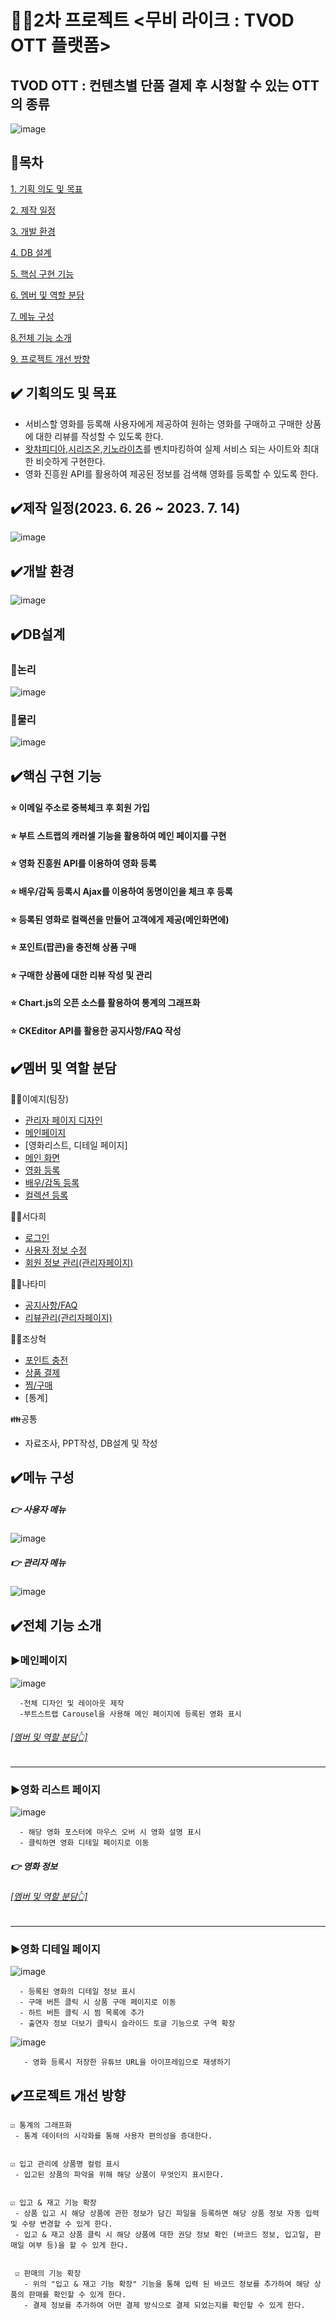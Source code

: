 # 👩‍💻2차 프로젝트 <무비 라이크 : TVOD OTT 플랫폼>
## TVOD OTT : 컨텐츠별 단품 결제 후 시청할 수 있는 OTT의 종류
![image](https://github.com/imyeji2/movieLike/assets/137904402/ea4142eb-63c4-4470-868d-7e3b1547daa2)


## 📌목차
[1. 기획 의도 및 목표](#%EF%B8%8F-기획의도-및-목표)

[2. 제작 일정](%EF%B8%8F제작-일정2023-6-26--2023-7-14)

[3. 개발 환경](#%EF%B8%8F개발-환경)

[4. DB 설계](#%EF%B8%8Fdb설계)

[5. 핵심 구현 기능](#%EF%B8%8F핵심-구현-기능)

[6. 멤버 및 역할 분담](#%EF%B8%8F멤버-및-역할-분담)

[7. 메뉴 구성](#%EF%B8%8F메뉴-구성)

[8.전체 기능 소개](#%EF%B8%8F전체-기능-소개)

[9. 프로젝트 개선 방향](#%EF%B8%8F프로젝트-개선-방향)


## ✔️ 기획의도 및 목표
   - 서비스할 영화를 등록해 사용자에게 제공하여 원하는 영화를 구매하고 구매한 상품에 대한 리뷰를 작성할 수 있도록 한다.
   - [왓챠피디아](https://pedia.watcha.com/ko-KR/),[시리즈온](https://serieson.naver.com/),[키노라이츠](https://serieson.naver.com/)를 벤치마킹하여 실제 서비스 되는 사이트와 최대한 비슷하게 구현한다.
   - 영화 진흥원 API를 활용하여 제공된 정보를 검색해 영화를 등록할 수 있도록 한다.


## ✔️제작 일정(2023. 6. 26 ~ 2023. 7. 14)
![image](https://github.com/imyeji2/movieLike/assets/137904402/3d670aa1-adfb-4c85-b744-099d62c6c02c)





## ✔️개발 환경
![image](https://github.com/imyeji2/movieLike/assets/137904402/d99b2b6e-70cc-4293-ab0c-5ebc98a18316)





## ✔️DB설계
### 📍논리
![image](https://github.com/imyeji2/movieLike/assets/137904402/9d292ba0-42dd-4b0c-9328-fce41ff409e2)


### 📍물리
![image](https://github.com/imyeji2/movieLike/assets/137904402/002aa47a-2463-48a8-b886-003b1df44f7b)





## ✔️핵심 구현 기능

#### ⭐ 이메일 주소로 중복체크 후 회원 가입
#### ⭐ 부트 스트랩의 캐러셀 기능을 활용하여 메인 페이지를 구현
#### ⭐ 영화 진흥원 API를 이용하여 영화 등록
#### ⭐ 배우/감독 등록시 Ajax를 이용하여 동명이인을 체크 후 등록
#### ⭐ 등록된 영화로 컬랙션을 만들어 고객에게 제공(메인화면에)
#### ⭐ 포인트(팝콘)을 충전해 상품 구매
#### ⭐ 구매한 상품에 대한 리뷰 작성 및 관리
#### ⭐ Chart.js의 오픈 소스를 활용하여 통계의 그래프화
#### ⭐ CKEditor API를 활용한 공지사항/FAQ 작성



## ✔️멤버 및 역할 분담
👩‍💻이예지(팀장)
- [관리자 페이지 디자인](#%EF%B8%8F로그인)
- [메인페이지](#%EF%B8%8F로그아웃)
- [영화리스트, 디테일 페이지]
- [메인 화면](#%EF%B8%8F메인-화면)
- [영화 등록](#%EF%B8%8F입고-관리)
- [배우/감독 등록](#%EF%B8%8F재고-관리)
- [컬렉션 등록](#%EF%B8%8F통계)

  
👩‍💻서다희
- [로그인](#%EF%B8%8F출판사-관리)
- [사용자 정보 수정](#%EF%B8%8F통계)
- [회원 정보 관리(관리자페이지)](#%EF%B8%8F통계)
  

👩‍💻나타미
- [공지사항/FAQ](#%EF%B8%8F사원-관리)
- [리뷰관리(관리자페이지)](#%EF%B8%8F부서-관리)


👨‍💻조상혁
- [포인트 충전](#%EF%B8%8F판매-관리)
- [상품 결제](#%EF%B8%8F환불-관리)
- [찜/구매](#%EF%B8%8F환불-관리)
- [통계]
  
👪공통    
- 자료조사, PPT작성, DB설계 및 작성




## ✔️메뉴 구성
##### 👉 사용자 메뉴
![image](https://github.com/imyeji2/movieLike/assets/137904402/4f013527-b4e8-488d-b062-538c29b2b6ca)


##### 👉 관리자 메뉴
![image](https://github.com/imyeji2/movieLike/assets/137904402/38c03d4b-ba18-4aff-835a-2302234ecf7b)




## ✔️전체 기능 소개

### ▶️메인페이지
![image](https://github.com/imyeji2/movieLike/assets/137904402/d163492f-1a96-46b7-ac73-b586571ea386)

      -전체 디자인 및 레이아웃 제작
      -부트스트랩 Carousel을 사용해 메인 페이지에 등록된 영화 표시

###### [[멤버 및 역할 분담👆]](#%EF%B8%8F멤버-및-역할-분담)

      
---
### ▶️영화 리스트 페이지
![image](https://github.com/imyeji2/movieLike/assets/137904402/b7475248-f82b-4ef3-8b92-cdf77a5d05e4)

      - 해당 영화 포스터에 마우스 오버 시 영화 설명 표시
      - 클릭하면 영화 디테일 페이지로 이동

##### 👉 영화 정보 

###### [[멤버 및 역할 분담👆]](#%EF%B8%8F멤버-및-역할-분담)


---
### ▶️영화 디테일 페이지
![image](https://github.com/imyeji2/movieLike/assets/137904402/2f63045d-5ea0-437a-92ae-3b84c82c123e)

      - 등록된 영화의 디테일 정보 표시
      - 구매 버튼 클릭 시 상품 구매 페이지로 이동
      - 하트 버튼 클릭 시 찜 목록에 추가
      - 출연자 정보 더보기 클릭시 슬라이드 토글 기능으로 구역 확장


 ![image](https://github.com/imyeji2/movieLike/assets/137904402/867b588c-9d42-4a2a-8cd4-192d7530f2c5)

       - 영화 등록시 저장한 유튜브 URL을 아이프레임으로 재생하기
  


## ✔️프로젝트 개선 방향
    ☑️ 통계의 그래프화 
     - 통계 데이터의 시각화를 통해 사용자 편의성을 증대한다.

     
    ☑️ 입고 관리에 상품명 컬럼 표시
     - 입고된 상품의 파악을 위해 해당 상품이 무엇인지 표시한다.

     
    ☑️ 입고 & 재고 기능 확장
     - 상품 입고 시 해당 상품에 관한 정보가 담긴 파일을 등록하면 해당 상품 정보 자동 입력 및 수량 변경할 수 있게 한다.
     - 입고 & 재고 상품 클릭 시 해당 상품에 대한 권당 정보 확인 (바코드 정보, 입고일, 판매일 여부 등)을 할 수 있게 한다.

     
     ☑️ 판매의 기능 확장
       - 위의 "입고 & 재고 기능 확장" 기능을 통해 입력 된 바코드 정보를 추가하여 해당 상품의 판매를 확인할 수 있게 한다.
       - 결제 정보를 추가하여 어떤 결제 방식으로 결제 되었는지를 확인할 수 있게 한다.












